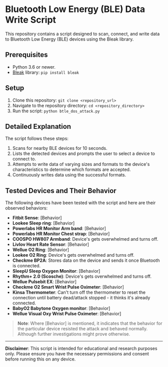 
# Bluetooth Low Energy (BLE) Data Write Script

This repository contains a script designed to scan, connect, and write data to Bluetooth Low Energy (BLE) devices using the Bleak library.

## Prerequisites

- Python 3.6 or newer.
- [Bleak](https://github.com/hbldh/bleak) library: `pip install bleak`

## Setup

1. Clone this repository: `git clone <repository_url>`
2. Navigate to the repository directory: `cd <repository_directory>`
3. Run the script: `python btle_dos_attack.py`

## Detailed Explanation

The script follows these steps:

1. Scans for nearby BLE devices for 10 seconds.
2. Lists the detected devices and prompts the user to select a device to connect to.
3. Attempts to write data of varying sizes and formats to the device's characteristics to determine which formats are accepted.
4. Continuously writes data using the successful formats.

## Tested Devices and Their Behavior

The following devices have been tested with the script and here are their observed behaviors:

- **Fitbit Sense**: [Behavior]
- **Lookee Sleep ring**: [Behavior]
- **Powerlabs HR Monitor Arm band**: [Behavior]
- **Powerlabs HR Monitor Chest strap**: [Behavior]
- **COOSPO HW807 Armband**: Device's gets overwhelmed and turns off.
- **Livlov Heart Rate Sensor**: [Behavior]
- **Wellue O2 Ring**: [Behavior]
- **Lookee O2 Ring**: Device's gets overwhelmed and turns off.
- **Checkme BP2A**: Stores data on the device and sends it once Bluetooth is connected.
- **SleepU Sleep Oxygen Monitor**: [Behavior]
- **Rhythm+ 2.0 (Scosche)**: Device's gets overwhelmed and turns off.
- **Wellue Pulsebit EX**: [Behavior]
- **Checkme O2 Smart Wrist Pulse Oximeter**: [Behavior]
- **Kinsa Thermometer**: Can't turn off the thermometer to reset the connection until battery dead/attack stopped - it thinks it's already connected.
- **BabyO2 Babytone Oxygen monitor**: [Behavior]
- **Wellue Visual Oxy Wrist Pulse Oximeter**: [Behavior]

> **Note**: Where [Behavior] is mentioned, it indicates that the behavior for the particular device resisted the attack and behaved normally. Although further investigations might prove otherwise.

---

**Disclaimer**: This script is intended for educational and research purposes only. Please ensure you have the necessary permissions and consent before running this on any device.
